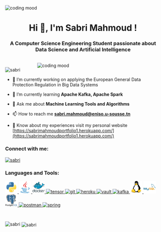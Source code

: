 

<!--
**SabriMahmoud/SabriMahmoud** is a ✨ _special_ ✨ repository because its `README.md` (this file) appears on your GitHub profile.

Here are some ideas to get you started:

- 🔭 I’m currently working on ...
- 🌱 I’m currently learning ...
- 👯 I’m looking to collaborate on ...
- 🤔 I’m looking for help with ...
- 💬 Ask me about ...
- 📫 How to reach me: ...
- 😄 Pronouns: ...
- ⚡ Fun fact: ...
-->

<img src="https://thumbs.gfycat.com/ExemplaryFairFeline-max-1mb.gif" alt="coding mood" align="center" width="400px">
<h1 align="center">Hi 👋, I'm Sabri Mahmoud ! </h1>

<h3 align="center">A Computer Science Engineering Student passionate about Data Science and Artificial Intelligence</h3>
<br/>
 <img src="https://i.ibb.co/ZKQ2mS6/illustration-cover-removebg-preview.png" alt="coding mood" align="right" width="400px">
<p align="left"> <img src="https://komarev.com/ghpvc/?username=SabriMahmoud&label=Profile%20views&color=0e75b6&style=flat" alt="sabri" /> </p>

- 🔭 I’m currently working on applying the European General Data Protection Regulation  in Big Data Systems
- 🌱 I’m currently learning **Apache Kafka, Apache Spark**

- 💬 Ask me about **Machine Learning Tools and Algorithms**

- 📫 How to reach me **sabri.mahmoud@eniso.u-sousse.tn**

- 📄 Know about my experiences visit my personal website [https://sabrimahmoudportfolio1.herokuapp.com/](https://sabrimahmoudportfolio1.herokuapp.com/)

<h3 align="left">Connect with me:</h3>
<p align="left">
<a href="https://www.linkedin.com/in/sabri-mahmoud-a30b101b7/" target="blank"><img align="center" src="https://raw.githubusercontent.com/rahuldkjain/github-profile-readme-generator/master/src/images/icons/Social/linked-in-alt.svg" alt="sabri" height="30" width="40" /></a>
</p>

<h3 align="left">Languages and Tools:</h3>
<p align="left">
 <a href="https://www.python.org" target="_blank" rel="noreferrer"> 
  <img src="https://raw.githubusercontent.com/devicons/devicon/master/icons/python/python-original.svg" alt="python" width="40" height="40"/> 
 </a> 
  <a href="https://www.java.com" target="_blank" rel="noreferrer"> 
   <img src="https://raw.githubusercontent.com/devicons/devicon/master/icons/java/java-original.svg" alt="java" width="40" height="40"/> 
 </a> 
 <a href="https://www.docker.com/" target="_blank" rel="noreferrer">
  <img src="https://raw.githubusercontent.com/devicons/devicon/master/icons/docker/docker-original-wordmark.svg" alt="docker" width="40" height="40"/>  </a>
  <a href="https://www.tensorflow.org/" target="_blank" rel="noreferrer">
  <img src="https://symbols.getvecta.com/stencil_97/43_tensorflow-icon.07309df606.svg" alt="tensor" width="40" height="40"/>  </a>

 
 <a href="https://git-scm.com/" target="_blank" rel="noreferrer"> 
  <img src="https://www.vectorlogo.zone/logos/git-scm/git-scm-icon.svg" alt="git" width="40" height="40"/> 
 </a>
 <a href="https://heroku.com" target="_blank" rel="noreferrer">
 <img src="https://www.vectorlogo.zone/logos/heroku/heroku-icon.svg" alt="heroku" width="40" height="40"/> 
 </a> 
 <a href="https://heroku.com" target="_blank" rel="noreferrer">
 <img src="https://cdn.worldvectorlogo.com/logos/vault-enterprise.svg" alt="vault" width="40" height="40"/> 
 </a>
  <a href="https://heroku.com" target="_blank" rel="noreferrer">
 <img src="https://upload.wikimedia.org/wikipedia/commons/thumb/0/0a/Apache_kafka-icon.svg/2048px-Apache_kafka-icon.svg.png" alt="kafka" width="40" height="40"/> 
 </a>
 
 
 <a href="https://www.linux.org/" target="_blank" rel="noreferrer"> 
  <img src="https://raw.githubusercontent.com/devicons/devicon/master/icons/linux/linux-original.svg" alt="linux" width="40" height="40"/>
 </a> 
 <a href="https://www.mysql.com/" target="_blank" rel="noreferrer">
  <img src="https://raw.githubusercontent.com/devicons/devicon/master/icons/mysql/mysql-original-wordmark.svg" alt="mysql" width="40" height="40"/> 
 </a> 
 <a href="https://www.postgresql.org" target="_blank" rel="noreferrer"> 
  <img src="https://raw.githubusercontent.com/devicons/devicon/master/icons/postgresql/postgresql-original-wordmark.svg" alt="postgresql" width="40" height="40"/> 
 </a>
 <a href="https://postman.com" target="_blank" rel="noreferrer"> 
  <img src="https://www.vectorlogo.zone/logos/getpostman/getpostman-icon.svg" alt="postman" width="40" height="40"/>
 </a>
 <a href="https://spring.io/" target="_blank" rel="noreferrer">
  <img src="https://www.vectorlogo.zone/logos/springio/springio-icon.svg" alt="spring" width="40" height="40"/>
 </a> 
</p>
<br/>

<p><img align="left" src="https://github-readme-stats.vercel.app/api/top-langs?username=SabriMahmoud&show_icons=true&locale=en&layout=compact" alt="sabri" /></p>

<p>&nbsp;<img align="center" src="https://github-readme-stats.vercel.app/api?username=SabriMahmoud&show_icons=true&locale=en" alt="sabri" /></p>
